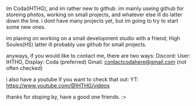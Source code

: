Im Coda(IHTHG), and im rather new to github. im mainly useing github for storeing photos, working on small projects, and whatever else ill do latter down the line.
i dont have many projects yet, but im going to try to start some new ones.

im planing on working on a small development studio with a friend; High Soules(HS)
latter ill probably use github for small projects.

anyways, if you would like to contact me, there are two ways:
     Discord: User: IHTHG, Display: Coda (preferred)
     Gmail: contactcodahere@gmail.com (not often checked)

i also have a youtube if you want to check that out:
     YT: https://www.youtube.com/@IHTHG/videos

thanks for stoping by, have a good one friends. :>

